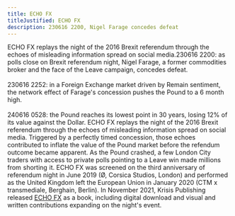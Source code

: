 ```yaml
---
title: ECHO FX
titleJustified: ECHO FX
description: 230616 2200, Nigel Farage concedes defeat
---
```


<span class="dc-hide-on-large dc-hide-on-small-portrait">ECHO FX replays the night of the 2016 Brexit referendum through the echoes of misleading information spread on social media.</span><span class="dc-hide-on-small-landscape">230616 2200: as polls close on Brexit referendum night, Nigel Farage, a former commodities broker and the face of the Leave campaign, concedes defeat.<span class="dc-hide-on-large"><br></span><br>230616 2252: in a Foreign Exchange market driven by Remain sentiment, the network effect of Farage's concession pushes the Pound to a 6 month high.<span class="dc-hide-on-large"><br></span><br>240616 0528: the Pound reaches its lowest point in 30 years, losing 12% of its value against the Dollar.</span>
<COLBREAK>
<span class="dc-hide-on-small-landscape">ECHO FX replays the night of the 2016 Brexit referendum through the echoes of misleading information spread on social media.</span> Triggered by a perfectly timed concession, those echoes contributed to inflate the value of the Pound market before the refendum outcome became apparent. As the Pound crashed, a few London City traders with access to private polls pointing to a Leave win made millions&#8196;from&#8196;shorting&#8196;it.
<COLBREAK>
<span class="dc-hide-on-small">ECHO FX was screened on the third anniversary of referendum night in June 2019 (Ø, Corsica Studios, London) and performed as the United Kingdom left the European Union in January 2020 (CTM x transmediale, Berghain, Berlin). In November 2021, Krisis Publishing released <a href="https://echofx.dmstfctn.net/" target="_blank">ECHO FX</a> as a book, including digital download and visual and written contributions expanding on the night's event.</span>